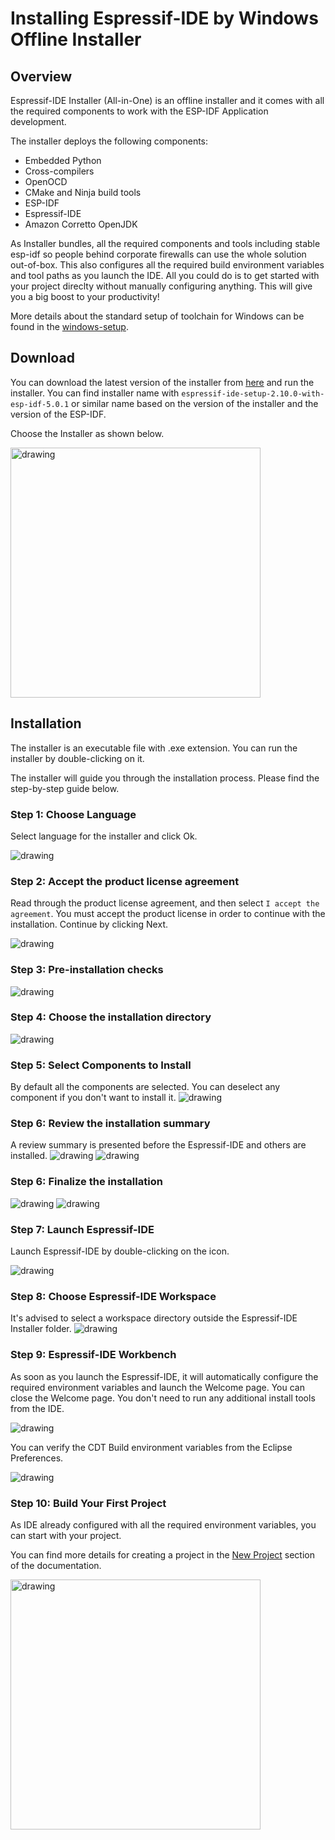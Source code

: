 # Installing Espressif-IDE by Windows Offline Installer

## Overview
Espressif-IDE Installer (All-in-One) is an offline installer and it comes with all the required components to work with the ESP-IDF Application development.

The installer deploys the following components:

- Embedded Python
- Cross-compilers
- OpenOCD
- CMake and Ninja build tools
- ESP-IDF
- Espressif-IDE
- Amazon Corretto OpenJDK

As Installer bundles, all the required components and tools including stable esp-idf so people behind corporate firewalls can use the whole solution out-of-box. This also configures all the required build environment variables and tool paths as you launch the IDE. All you could do is to get started with your project direclty without manually configuring anything. This will give you a big boost to your productivity!

More details about the standard setup of toolchain for Windows can be found in the [windows-setup](https://docs.espressif.com/projects/esp-idf/en/latest/esp32/get-started/windows-setup.html).

## Download

You can download the latest version of the installer from [here](https://dl.espressif.com/dl/esp-idf/) and run the installer. You can find installer name with `espressif-ide-setup-2.10.0-with-esp-idf-5.0.1` or similar name based on the version of the installer and the version of the ESP-IDF.

Choose the Installer as shown below.

<img src="images/windows-installation/ide_windows_installer_0.png" alt="drawing" width="400"/>

## Installation

The installer is an executable file with .exe extension. You can run the installer by double-clicking on it.

The installer will guide you through the installation process. Please find the step-by-step guide below.

### Step 1: Choose Language
Select language for the installer and click Ok.

<img src="images/windows-installation/ide_windows_installer_1.png" alt="drawing" />

### Step 2: Accept the product license agreement
Read through the product license agreement, and then select `I accept the agreement`. You must accept the product license in order to continue with the installation. Continue by clicking Next.

<img src="images/windows-installation/ide_windows_installer_2.png" alt="drawing" />

### Step 3: Pre-installation checks
<img src="images/windows-installation/ide_windows_installer_3.png" alt="drawing" />

### Step 4: Choose the installation directory
<img src="images/windows-installation/ide_windows_installer_4.png" alt="drawing" />

### Step 5: Select Components to Install
By default all the components are selected. You can deselect any component if you don't want to install it.
<img src="images/windows-installation/ide_windows_installer_5.png" alt="drawing" />

### Step 6: Review the installation summary
A review summary is presented before the Espressif-IDE and others are installed.
<img src="images/windows-installation/ide_windows_installer_6.png" alt="drawing" />
<img src="images/windows-installation/ide_windows_installer_7.png" alt="drawing" />

### Step 6: Finalize the installation
<img src="images/windows-installation/ide_windows_installer_8.png" alt="drawing" />
<img src="images/windows-installation/ide_windows_installer_9.png" alt="drawing" />

### Step 7: Launch Espressif-IDE
Launch Espressif-IDE by double-clicking on the icon.

<img src="images/windows-installation/ide_windows_installer_10.png" alt="drawing" />

### Step 8: Choose Espressif-IDE Workspace
It's advised to select a workspace directory outside the Espressif-IDE Installer folder.
<img src="images/windows-installation/ide_windows_installer_11.png" alt="drawing" />

### Step 9: Espressif-IDE Workbench
As soon as you launch the Espressif-IDE, it will automatically configure the required environment variables and launch the Welcome page. You can close the Welcome page. You don't need to run any additional install tools from the IDE. 

<img src="images/windows-installation/ide_windows_installer_12.png" alt="drawing" />

You can verify the CDT Build environment variables from the Eclipse Preferences.

<img src="images/windows-installation/ide_windows_installer_13.png" alt="drawing" />

### Step 10: Build Your First Project
As IDE already configured with all the required environment variables, you can start with your project.

You can find more details for creating a project in the [New Project](https://github.com/espressif/idf-eclipse-plugin#create-a-new-project) section of the documentation.

<img src="images/windows-installation/ide_windows_installer_14.png" alt="drawing" width="400"/>


